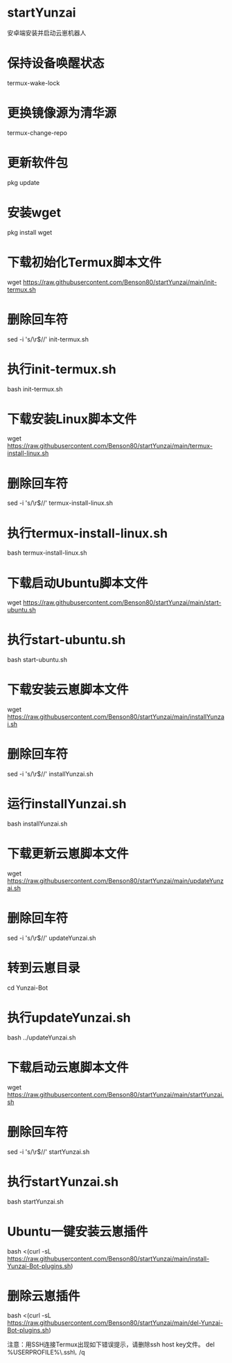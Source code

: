# startYunzai
安卓端安装并启动云崽机器人

# 保持设备唤醒状态
termux-wake-lock
# 更换镜像源为清华源
termux-change-repo
# 更新软件包
pkg update
# 安装wget
pkg install wget
# 下载初始化Termux脚本文件
wget https://raw.githubusercontent.com/Benson80/startYunzai/main/init-termux.sh
# 删除回车符
sed -i 's/\r$//' init-termux.sh
# 执行init-termux.sh
bash init-termux.sh
# 下载安装Linux脚本文件
wget https://raw.githubusercontent.com/Benson80/startYunzai/main/termux-install-linux.sh
# 删除回车符
sed -i 's/\r$//' termux-install-linux.sh
# 执行termux-install-linux.sh
bash termux-install-linux.sh
# 下载启动Ubuntu脚本文件
wget https://raw.githubusercontent.com/Benson80/startYunzai/main/start-ubuntu.sh
# 执行start-ubuntu.sh
bash start-ubuntu.sh
# 下载安装云崽脚本文件
wget https://raw.githubusercontent.com/Benson80/startYunzai/main/installYunzai.sh
# 删除回车符
sed -i 's/\r$//' installYunzai.sh
# 运行installYunzai.sh
bash installYunzai.sh
# 下载更新云崽脚本文件
wget https://raw.githubusercontent.com/Benson80/startYunzai/main/updateYunzai.sh
# 删除回车符
sed -i 's/\r$//' updateYunzai.sh
# 转到云崽目录
cd Yunzai-Bot
# 执行updateYunzai.sh
bash ../updateYunzai.sh
# 下载启动云崽脚本文件
wget https://raw.githubusercontent.com/Benson80/startYunzai/main/startYunzai.sh
# 删除回车符
sed -i 's/\r$//' startYunzai.sh
# 执行startYunzai.sh
bash startYunzai.sh
# Ubuntu一键安装云崽插件
bash <(curl -sL https://raw.githubusercontent.com/Benson80/startYunzai/main/install-Yunzai-Bot-plugins.sh)
# 删除云崽插件
bash <(curl -sL https://raw.githubusercontent.com/Benson80/startYunzai/main/del-Yunzai-Bot-plugins.sh)

注意：用SSH连接Termux出现如下错误提示，请删除ssh host key文件。
del %USERPROFILE%\\.ssh\\*.* /q
